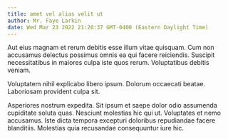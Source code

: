 ```yaml
---
title: amet vel alias velit ut
author: Mr. Faye Larkin
date: Wed Mar 23 2022 21:20:37 GMT-0400 (Eastern Daylight Time)
---
```

Aut eius magnam et rerum debitis esse illum vitae quisquam. Cum non accusamus delectus possimus omnis ea qui facere reiciendis. Suscipit necessitatibus in maiores culpa iste quos rerum. Voluptatibus debitis veniam.

 Voluptatem nihil explicabo libero ipsum. Dolorum occaecati beatae. Laboriosam provident culpa sit.

 Asperiores nostrum expedita. Sit ipsum et saepe dolor odio assumenda cupiditate soluta quas. Nesciunt molestias hic qui ut. Voluptates et nemo accusamus. Iste dicta tempora excepturi doloribus repudiandae facere blanditiis. Molestias quia recusandae consequuntur iure hic.